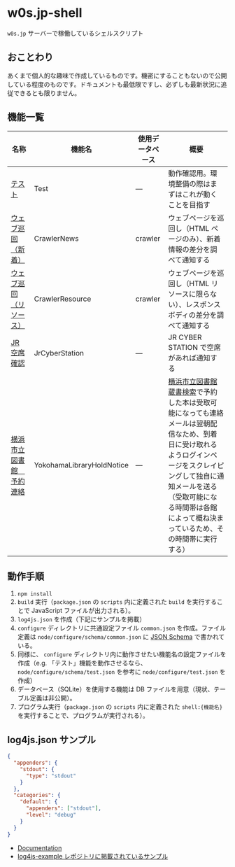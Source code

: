 # w0s.jp-shell

`w0s.jp` サーバーで稼働しているシェルスクリプト

## おことわり

あくまで個人的な趣味で作成しているものです。機密にすることもないので公開している程度のものです。ドキュメントも最低限ですし、必ずしも最新状況に追従できるとも限りません。

## 機能一覧

| 名称                                                                        | 機能名                    | 使用データベース | 概要                                                                                                                                                                                                                                                                                                              |
| --------------------------------------------------------------------------- | ------------------------- | ---------------- | ----------------------------------------------------------------------------------------------------------------------------------------------------------------------------------------------------------------------------------------------------------------------------------------------------------------- |
| [テスト](node/src/component/Test.ts)                                        | Test                      | ―                | 動作確認用。環境整備の際はまずはこれが動くことを目指す                                                                                                                                                                                                                                                            |
| [ウェブ巡回（新着）](node/src/component/CrawlerNews.ts)                     | CrawlerNews               | crawler          | ウェブページを巡回し（HTML ページのみ）、新着情報の差分を調べて通知する                                                                                                                                                                                                                                           |
| [ウェブ巡回（リソース）](node/src/component/CrawlerResource.ts)             | CrawlerResource           | crawler          | ウェブページを巡回し（HTML リソースに限らない）、レスポンスボディの差分を調べて通知する                                                                                                                                                                                                                           |
| [JR 空席確認](node/src/component/JrCyberStation.ts)                         | JrCyberStation            | ―                | JR CYBER STATION で空席があれば通知する                                                                                                                                                                                                                                                                           |
| [横浜市立図書館　予約連絡](node/src/component/YokohamaLibraryHoldNotice.ts) | YokohamaLibraryHoldNotice | ―                | [横浜市立図書館蔵書検索](https://opac.lib.city.yokohama.lg.jp/winj/opac/top.do?lang=ja)で予約した本は受取可能になっても連絡メールは翌朝配信なため、到着日に受け取れるようログインページをスクレイピングして独自に通知メールを送る（受取可能になる時間帯は各館によって概ね決まっているため、その時間帯に実行する） |

## 動作手順

1. `npm install`
1. `build` 実行（`package.json` の `scripts` 内に定義された `build` を実行することで JavaScript ファイルが出力される）。
1. `log4js.json` を作成（下記にサンプルを掲載）
1. `configure` ディレクトリに共通設定ファイル `common.json` を作成。ファイル定義は `node/configure/schema/common.json` に [JSON Schema](https://json-schema.org/) で書かれている。
1. 同様に、 `configure` ディレクトリ内に動作させたい機能名の設定ファイルを作成（e.g. 「テスト」機能を動作させるなら、 `node/configure/schema/test.json` を参考に `node/configure/test.json` を作成）
1. データベース（SQLite）を使用する機能は DB ファイルを用意（現状、テーブル定義は非公開）。
1. プログラム実行（`package.json` の `scripts` 内に定義された `shell:{機能名}` を実行することで、プログラムが実行される）。

## log4js.json サンプル

```json
{
  "appenders": {
    "stdout": {
      "type": "stdout"
    }
  },
  "categories": {
    "default": {
      "appenders": ["stdout"],
      "level": "debug"
    }
  }
}
```

- [Documentation](https://log4js-node.github.io/log4js-node/)
- [log4js-example レポジトリに掲載されているサンプル](https://github.com/log4js-node/log4js-example/blob/master/config/log4js.json)
